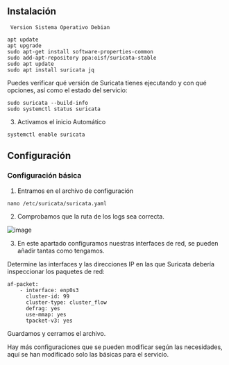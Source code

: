 ## Instalación
<code> Version Sistema Operativo Debian </code>


```
apt update
apt upgrade
sudo apt-get install software-properties-common
sudo add-apt-repository ppa:oisf/suricata-stable
sudo apt update
sudo apt install suricata jq
```
Puedes verificar qué versión de Suricata tienes ejecutando y con qué opciones, así como el estado del servicio:

```
sudo suricata --build-info
sudo systemctl status suricata
```

3. Activamos el inicio Automático

```
systemctl enable suricata
```

## Configuración

### Configuración básica

1. Entramos en el archivo de configuración

```
nano /etc/suricata/suricata.yaml
```

2. Comprobamos que la ruta de los logs sea correcta.

![image](https://github.com/Scosrom/Suricata-Telegram/assets/114906778/d8553575-dd5a-4b7d-8024-dba2e7168825)


3. En este apartado configuramos nuestras interfaces de red, se pueden añadir tantas como tengamos.

Determine las interfaces y las direcciones IP en las que Suricata debería inspeccionar los paquetes de red:

```
af-packet:
    - interface: enp0s3
      cluster-id: 99
      cluster-type: cluster_flow
      defrag: yes
      use-mmap: yes
      tpacket-v3: yes
```

Guardamos y cerramos el archivo. 

Hay más configuraciones que se pueden modificar según las necesidades, aquí se han modificado solo las básicas para el servicio. 


